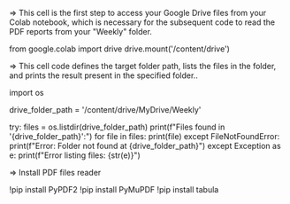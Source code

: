 => This cell is the first step to access your Google Drive files from your Colab notebook, which is necessary for the subsequent code to read the PDF reports from your "Weekly" folder.


from google.colab import drive
drive.mount('/content/drive')


=> This cell code defines the target folder path, lists the files in the folder, and prints the result present in the specified folder..


import os

drive_folder_path = '/content/drive/MyDrive/Weekly'

try:
    files = os.listdir(drive_folder_path)
    print(f"Files found in '{drive_folder_path}':")
    for file in files:
        print(file)
except FileNotFoundError:
    print(f"Error: Folder not found at {drive_folder_path}")
except Exception as e:
    print(f"Error listing files: {str(e)}")

    

=> Install PDF files reader


!pip install PyPDF2
!pip install PyMuPDF
!pip install tabula
